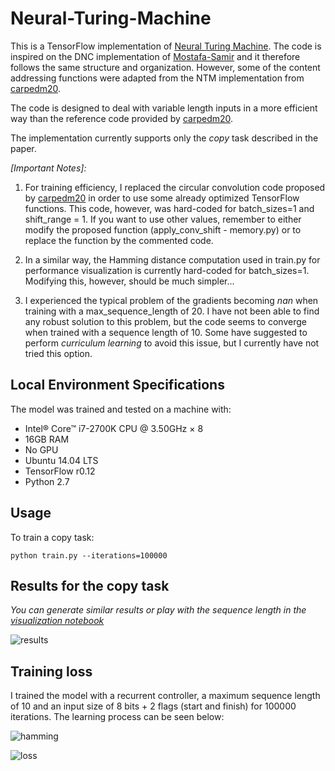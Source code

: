 # Neural-Turing-Machine

This is a TensorFlow implementation of [Neural Turing Machine](https://arxiv.org/abs/1410.5401). The code is inspired on the DNC implementation of [Mostafa-Samir](https://github.com/Mostafa-Samir/DNC-tensorflow) and it therefore follows the same structure and organization. However, some of the content addressing functions were adapted from the NTM implementation from [carpedm20](https://github.com/carpedm20/NTM-tensorflow).

The code is designed to deal with variable length inputs in a more efficient way than the reference code provided by [carpedm20](https://github.com/carpedm20/NTM-tensorflow).

The implementation currently supports only the _copy_ task described in the paper.

_[Important Notes]:_
1. For training efficiency, I replaced the circular convolution code proposed by [carpedm20](https://github.com/carpedm20/NTM-tensorflow) in order to use some already optimized TensorFlow functions. This code, however, was hard-coded for batch_sizes=1 and shift_range = 1. If you want to use other values, remember to either modify the proposed function (apply_conv_shift - memory.py) or to replace the function by the commented code.

2. In a similar way, the Hamming distance computation used in train.py for performance visualization is currently hard-coded for batch_sizes=1. Modifying this, however, should be much simpler...

3. I experienced the typical problem of the gradients becoming _nan_ when training with a max_sequence_length of 20. I have not been able to find any robust solution to this problem, but the code seems to converge when trained with a sequence length of 10. Some have suggested to perform _curriculum learning_ to avoid this issue, but I currently have not tried this option.

## Local Environment Specifications

The model was trained and tested on a machine with:
  - Intel® Core™ i7-2700K CPU @ 3.50GHz × 8
  - 16GB RAM
  - No GPU
  - Ubuntu 14.04 LTS
  - TensorFlow r0.12
  - Python 2.7

## Usage

To train a copy task:

`python train.py --iterations=100000`

## Results for the copy task

_You can generate similar results or play with the sequence length in the [visualization notebook](visualization.ipynb)_

![results](https://github.com/camigord/Neural-Turing-Machine/blob/master/assets/results.png)

## Training loss

I trained the model with a recurrent controller, a maximum sequence length of 10 and an input size of 8 bits + 2 flags (start and finish) for 100000 iterations. The learning process can be seen below:

![hamming](https://github.com/camigord/Neural-Turing-Machine/blob/master/assets/Hamming.png)

![loss](https://github.com/camigord/Neural-Turing-Machine/blob/master/assets/Loss.png)
